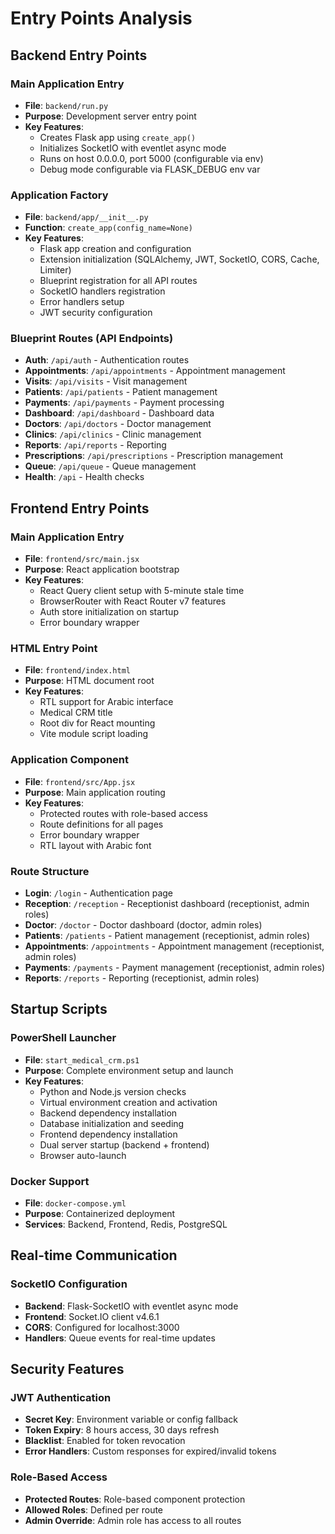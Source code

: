 # Entry Points Analysis

## Backend Entry Points

### Main Application Entry
- **File**: `backend/run.py`
- **Purpose**: Development server entry point
- **Key Features**:
  - Creates Flask app using `create_app()`
  - Initializes SocketIO with eventlet async mode
  - Runs on host 0.0.0.0, port 5000 (configurable via env)
  - Debug mode configurable via FLASK_DEBUG env var

### Application Factory
- **File**: `backend/app/__init__.py`
- **Function**: `create_app(config_name=None)`
- **Key Features**:
  - Flask app creation and configuration
  - Extension initialization (SQLAlchemy, JWT, SocketIO, CORS, Cache, Limiter)
  - Blueprint registration for all API routes
  - SocketIO handlers registration
  - Error handlers setup
  - JWT security configuration

### Blueprint Routes (API Endpoints)
- **Auth**: `/api/auth` - Authentication routes
- **Appointments**: `/api/appointments` - Appointment management
- **Visits**: `/api/visits` - Visit management
- **Patients**: `/api/patients` - Patient management
- **Payments**: `/api/payments` - Payment processing
- **Dashboard**: `/api/dashboard` - Dashboard data
- **Doctors**: `/api/doctors` - Doctor management
- **Clinics**: `/api/clinics` - Clinic management
- **Reports**: `/api/reports` - Reporting
- **Prescriptions**: `/api/prescriptions` - Prescription management
- **Queue**: `/api/queue` - Queue management
- **Health**: `/api` - Health checks

## Frontend Entry Points

### Main Application Entry
- **File**: `frontend/src/main.jsx`
- **Purpose**: React application bootstrap
- **Key Features**:
  - React Query client setup with 5-minute stale time
  - BrowserRouter with React Router v7 features
  - Auth store initialization on startup
  - Error boundary wrapper

### HTML Entry Point
- **File**: `frontend/index.html`
- **Purpose**: HTML document root
- **Key Features**:
  - RTL support for Arabic interface
  - Medical CRM title
  - Root div for React mounting
  - Vite module script loading

### Application Component
- **File**: `frontend/src/App.jsx`
- **Purpose**: Main application routing
- **Key Features**:
  - Protected routes with role-based access
  - Route definitions for all pages
  - Error boundary wrapper
  - RTL layout with Arabic font

### Route Structure
- **Login**: `/login` - Authentication page
- **Reception**: `/reception` - Receptionist dashboard (receptionist, admin roles)
- **Doctor**: `/doctor` - Doctor dashboard (doctor, admin roles)
- **Patients**: `/patients` - Patient management (receptionist, admin roles)
- **Appointments**: `/appointments` - Appointment management (receptionist, admin roles)
- **Payments**: `/payments` - Payment management (receptionist, admin roles)
- **Reports**: `/reports` - Reporting (receptionist, admin roles)

## Startup Scripts

### PowerShell Launcher
- **File**: `start_medical_crm.ps1`
- **Purpose**: Complete environment setup and launch
- **Key Features**:
  - Python and Node.js version checks
  - Virtual environment creation and activation
  - Backend dependency installation
  - Database initialization and seeding
  - Frontend dependency installation
  - Dual server startup (backend + frontend)
  - Browser auto-launch

### Docker Support
- **File**: `docker-compose.yml`
- **Purpose**: Containerized deployment
- **Services**: Backend, Frontend, Redis, PostgreSQL

## Real-time Communication

### SocketIO Configuration
- **Backend**: Flask-SocketIO with eventlet async mode
- **Frontend**: Socket.IO client v4.6.1
- **CORS**: Configured for localhost:3000
- **Handlers**: Queue events for real-time updates

## Security Features

### JWT Authentication
- **Secret Key**: Environment variable or config fallback
- **Token Expiry**: 8 hours access, 30 days refresh
- **Blacklist**: Enabled for token revocation
- **Error Handlers**: Custom responses for expired/invalid tokens

### Role-Based Access
- **Protected Routes**: Role-based component protection
- **Allowed Roles**: Defined per route
- **Admin Override**: Admin role has access to all routes